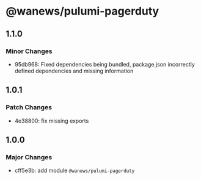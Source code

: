 # @wanews/pulumi-pagerduty

## 1.1.0

### Minor Changes

- 95db968: Fixed dependencies being bundled, package.json incorrectly defined dependencies and missing information

## 1.0.1

### Patch Changes

- 4e38800: fix missing exports

## 1.0.0

### Major Changes

- cff5e3b: add module `@wanews/pulumi-pagerduty`
